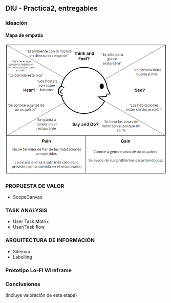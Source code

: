 ## DIU - Practica2, entregables

### Ideación 

#### Mapa de empatía

![Mapa de empatía](../img/EmpathyMap.PNG)

### PROPUESTA DE VALOR
* ScopeCanvas


### TASK ANALYSIS

* User Task Matrix 
* User/Task flow


### ARQUITECTURA DE INFORMACIÓN

* Sitemap 
* Labelling 


### Prototipo Lo-FI Wireframe 


### Conclusiones  
(incluye valoración de esta etapa)
